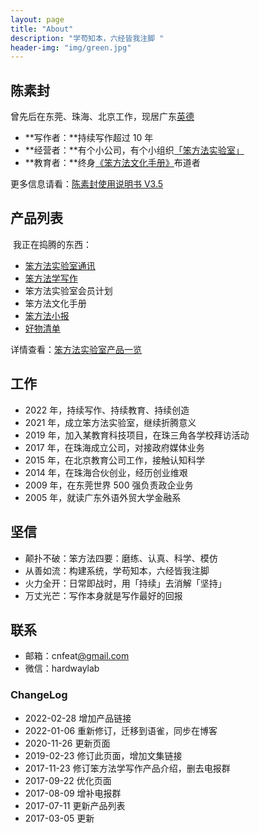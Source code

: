 ```yaml
---
layout: page
title: "About"
description: "学苟知本，六经皆我注脚 "
header-img: "img/green.jpg"
---
```



## 陈素封

曾先后在东莞、珠海、北京工作，现居广东[英德](https://www.douban.com/photos/album/1877276165/?m_start=0)​

- **写作者：**持续写作超过 10 年
- **经营者：**有个小公司，有个小组织[「笨方法实验室」](https://www.yuque.com/hardwaylab/book/bq5a1v)​
- **教育者：**终身[《笨方法文化手册》](https://www.yuque.com/hardwaylab/book)布道者

更多信息请看：[陈素封使用说明书 V3.5](https://www.yuque.com/hardwaylab/hbcnfeat/fpu2rg)


## 产品列表
​
我正在捣腾的东西：
​

- [笨方法实验室通讯](http://www.HardWayLab.com)
- [笨方法学写作](https://www.yuque.com/hardwaylab/book/luvhdr)
- 笨方法实验室会员计划
- 笨方法文化手册
- [笨方法小报](https://xiaobot.net/p/hardwaylab)
- [好物清单](https://github.com/cnfeat/GoodThingList)

详情查看：[笨方法实验室产品一览](https://www.yuque.com/hardwaylab/book/qi5c2u)

## 工作


- 2022 年，持续写作、持续教育、持续创造
- 2021 年，成立笨方法实验室，继续折腾意义
- 2019 年，加入某教育科技项目，在珠三角各学校拜访活动
- 2017 年，在珠海成立公司，对接政府媒体业务
- 2015 年，在北京教育公司工作，接触认知科学
- 2014 年，在珠海合伙创业，经历创业维艰
- 2009 年，在东莞世界 500 强负责政企业务
- 2005 年，就读广东外语外贸大学金融系


## 坚信


- 颠扑不破：笨方法四要：磨练、认真、科学、模仿
- 从善如流：构建系统，学苟知本，六经皆我注脚
- 火力全开：日常即战时，用「持续」去消解「坚持」
- 万丈光芒：写作本身就是写作最好的回报



## 联系


- 邮箱：cnfeat[@gmail.com ](/gmail.com )
- 微信：hardwaylab


### ChangeLog

- 2022-02-28 增加产品链接
- 2022-01-06 重新修订，迁移到语雀，同步在博客
- 2020-11-26 更新页面
- 2019-02-23 修订此页面，增加文集链接
- 2017-11-23 修订笨方法学写作产品介绍，删去电报群
- 2017-09-22 优化页面
- 2017-08-09 增补电报群
- 2017-07-11 更新产品列表
- 2017-03-05 更新